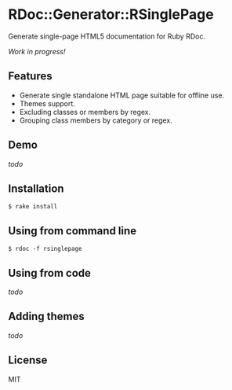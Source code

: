 # RDoc::Generator::RSinglePage

Generate single-page HTML5 documentation for Ruby RDoc.

*Work in progress!*

## Features

* Generate single standalone HTML page suitable for offline use.
* Themes support.
* Excluding classes or members by regex.
* Grouping class members by category or regex.

## Demo

*todo*

## Installation

```
$ rake install
```

## Using from command line

```
$ rdoc -f rsinglepage
```

## Using from code

*todo*

## Adding themes

*todo*

## License

MIT
